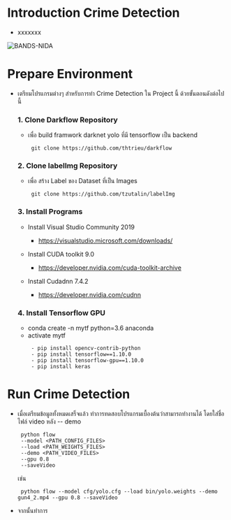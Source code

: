 # Introduction Crime Detection 
- xxxxxxx

![BANDS-NIDA](https://user-images.githubusercontent.com/25294734/59873745-dd78cd00-93c6-11e9-8b0f-21ca3926767c.png)



# Prepare Environment
- เตรียมโปรแกรมต่างๆ สำหรับการทำ Crime Detection ใน Project นี้ ด้วยขั้นตอนดังต่อไปนี้
  ### 1. Clone Darkflow Repository
  - เพื่อ build framwork darknet yolo ที่มี tensorflow เป็น backend
     ```
      git clone https://github.com/thtrieu/darkflow
      ```

  ### 2. Clone labelImg Repository
  - เพื่อ สร้าง Label ของ Dataset ที่เป็น Images
      ```
       git clone https://github.com/tzutalin/labelImg
      ```

  ### 3. Install Programs
  - Install Visual Studio Community 2019
    - https://visualstudio.microsoft.com/downloads/

  - Install CUDA toolkit 9.0
    - https://developer.nvidia.com/cuda-toolkit-archive

  - Install Cudadnn 7.4.2
    - https://developer.nvidia.com/cudnn

  ### 4. Install Tensorflow GPU
  - conda create -n mytf python=3.6 anaconda
  - activate mytf
     ```
      - pip install opencv-contrib-python
      - pip install tensorflow==1.10.0
      - pip install tensorflow-gpu==1.10.0
      - pip install keras
      ```

    
# Run Crime Detection
- เมื่อเตรียมข้อมูลทั้งหมดเสร็จแล้ว ทำการทดสอบโปรแกรมเบื้องต้นว่าสามารถทำงานได้ โดยใส่ชื่อไฟล์ video หลัง -- demo
    ```
     python flow 
     --model <PATH_CONFIG_FILES> 
     --load <PATH_WEIGHTS_FILES> 
     --demo <PATH_VIDEO_FILES> 
     --gpu 0.8 
     --saveVideo
    ```
   เช่น
    ```
     python flow --model cfg/yolo.cfg --load bin/yolo.weights --demo gun4_2.mp4 --gpu 0.8 --saveVideo
    ```
- จากนั้นทำการ
